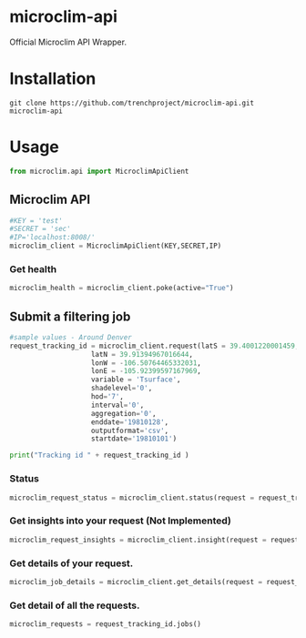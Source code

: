 microclim-api
=============

Official Microclim API Wrapper.

# Installation
```
git clone https://github.com/trenchproject/microclim-api.git microclim-api
```


# Usage
```python
from microclim.api import MicroclimApiClient
```

## Microclim API

```python
#KEY = 'test'
#SECRET = 'sec'
#IP='localhost:8008/'
microclim_client = MicroclimApiClient(KEY,SECRET,IP)
```

### Get health
```python
microclim_health = microclim_client.poke(active="True")
```


## Submit a filtering job
```python
#sample values - Around Denver
request_tracking_id = microclim_client.request(latS = 39.4001220001459,
                    latN = 39.91394967016644,
                    lonW = -106.50764465332031,
                    lonE = -105.92399597167969,
                    variable = 'Tsurface',
                    shadelevel='0',
                    hod='7',
                    interval='0',
                    aggregation='0',
                    enddate='19810128',
                    outputformat='csv',
                    startdate='19810101')

print("Tracking id " + request_tracking_id )
```

### Status
```python
microclim_request_status = microclim_client.status(request = request_tracking_id)
```


### Get insights into your request (Not Implemented)
```python
microclim_request_insights = microclim_client.insight(request = request_tracking_id,type = 'throughput')
```

### Get details of your request.
```python
microclim_job_details = microclim_client.get_details(request = request_tracking_id)

```


### Get detail of all the requests.
```python
microclim_requests = request_tracking_id.jobs()
```





